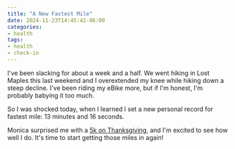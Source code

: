 ```yaml
---
title: "A New Fastest Mile"
date: 2024-11-23T14:45:42-06:00
categories:
- health
tags:
- health
- check-in
---
```


I've been slacking for about a week and a half.  We went hiking in Lost Maples
this last weekend and I overextended my knee while hiking down a steep decline.
I've been riding my eBike more, but if I'm honest, I'm probably babying it too
much.

So I was shocked today, when I learned I set a new personal record for fastest
mile: 13 minutes and 16 seconds.

Monica surprised me with a [5k on
Thanksgiving](https://runsignup.com/Race/TX/CedarPark/CedarParkTurkeyDay5K), and
I'm excited to see how well I do.  It's time to start getting those miles in
again!


